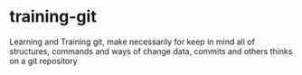 # training-git
Learning and Training git, make necessarily for keep in mind all of structures, commands and ways of change data, commits and others thinks on a git repository
